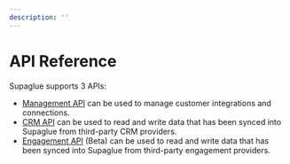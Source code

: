 ```yaml
---
description: ''
---
```


# API Reference

Supaglue supports 3 APIs:

* [Management API](api/mgmt) can be used to manage customer integrations and connections.
* [CRM API](api/crm) can be used to read and write data that has been synced into Supaglue from third-party CRM providers.
* [Engagement API](api/engagement) (Beta) can be used to read and write data that has been synced into Supaglue from third-party engagement providers.
